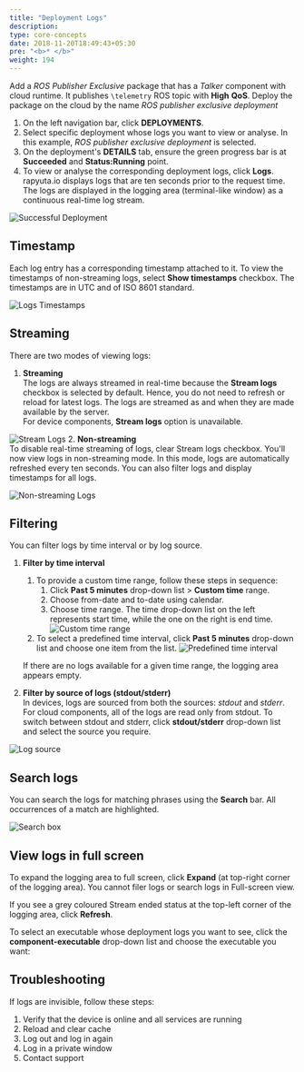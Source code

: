 ```yaml
---
title: "Deployment Logs"
description:
type: core-concepts
date: 2018-11-20T18:49:43+05:30
pre: "<b>* </b>"
weight: 194
---
```

Add a _ROS Publisher Exclusive_ package that has a _Talker_ component with cloud runtime.
It publishes `\telemetry` ROS topic with **High** **QoS**. Deploy the package
on the cloud by the name _ROS publisher exclusive deployment_

1. On the left navigation bar, click **DEPLOYMENTS**.
2. Select specific deployment whose logs you want to view or analyse. In this
   example, _ROS publisher exclusive deployment_ is selected.
3. On the deployment's **DETAILS** tab, ensure the green progress bar is at
   **Succeeded** and **Status:Running** point.
4. To view or analyse the corresponding deployment logs, click **Logs**. rapyuta.io
   displays logs that are ten seconds   prior to the request time. The logs are
   displayed in the logging area (terminal-like window) as a continuous real-time log stream.

![Successful Deployment](/images/core-concepts/logging/deployment-logs/success-deployment.png?classes=border)

## Timestamp
Each log entry has a corresponding timestamp attached to it. To view the
timestamps of non-streaming logs, select **Show timestamps** checkbox.
The timestamps are in UTC and of ISO 8601 standard.

![Logs Timestamps](/images/core-concepts/logging/deployment-logs/timestamps.png?classes=border)

## Streaming
There are two modes of viewing logs:

1. **Streaming**    
The logs are always streamed in real-time because the **Stream logs** checkbox is
selected by default. Hence, you do not need to refresh or reload for latest logs.
The logs are streamed as and when they are made available by the server.    
For device components, **Stream logs** option is unavailable.

![Stream Logs](/images/core-concepts/logging/deployment-logs/stream-logs.png?classes=border)
2. **Non-streaming**    
To disable real-time streaming of logs, clear Stream logs checkbox. You'll now
view logs in non-streaming mode. In this mode, logs are automatically refreshed
every ten seconds. You can also filter logs and display timestamps for all logs.

![Non-streaming Logs](/images/core-concepts/logging/deployment-logs/non-stream-logs.png?classes=border)

## Filtering
You can filter logs by time interval or by log source.

1. **Filter by time interval**
	1. To provide a custom time range, follow these steps in sequence:   
		1. Click **Past 5 minutes** drop-down list > **Custom time** range.
		2. Choose from-date and to-date using calendar.
		3. Choose time range. The time drop-down list on the left represents
		start time, while the one on the right is end time.
    ![Custom time range](/images/core-concepts/logging/deployment-logs/custom-time-range.png?classes=border)
	2. To select a predefined time interval, click **Past 5 minutes** drop-down
	list and choose one item from the list.
    ![Predefined time interval](/images/core-concepts/logging/deployment-logs/predefined-time-interval.png?classes=border)

	If there are no logs available for a given time range, the logging area
	appears empty.
2. **Filter by source of logs (stdout/stderr)**       
In devices, logs are sourced from both the sources: _stdout_ and _stderr_. For
cloud components, all of the logs are read only from stdout.
To switch between stdout and  stderr, click **stdout/stderr** drop-down list and
select the source you require.

![Log source](/images/core-concepts/logging/deployment-logs/log-source.png?classes=border)

## Search logs
You can search the logs for matching phrases using the **Search** bar. All
occurrences of a match are highlighted.

![Search box](/images/core-concepts/logging/deployment-logs/search-box.png?classes=border)

## View logs in full screen
To expand the logging area to full screen, click **Expand** (at top-right corner
of the logging area). You cannot filer logs or search logs in Full-screen view.

If you see a grey coloured Stream ended status at the top-left corner of the
logging area, click **Refresh**.

To select an executable whose deployment logs you want to see, click the
**component-executable** drop-down list and choose the executable you want:

## Troubleshooting
If logs are invisible, follow these steps:

1. Verify that the device is online and all services are running
2. Reload and clear cache
3. Log out and log in again
4. Log in a private window
5. Contact support
